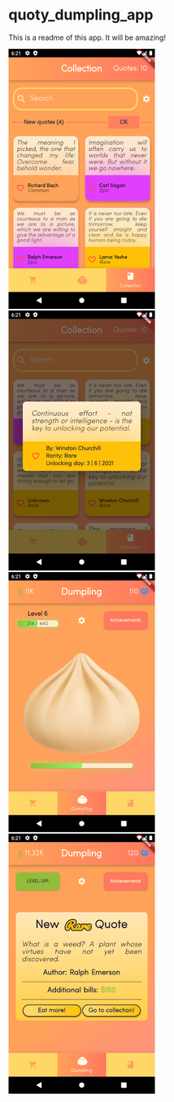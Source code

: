 # quoty_dumpling_app

This is a readme of this app.
It will be amazing!

![](screen1.png)![](screen2.png)
![](screen3.png)![](screen4.png)
